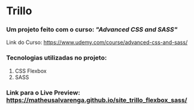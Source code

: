 # Trillo

### Um projeto feito com o curso: _"Advanced CSS and SASS"_

Link do Curso: https://www.udemy.com/course/advanced-css-and-sass/

### Tecnologias utilizadas no projeto:

1. CSS Flexbox
2. SASS

### Link para o Live Preview: <br> https://matheusalvarenga.github.io/site_trillo_flexbox_sass/
